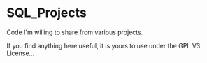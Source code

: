 SQL_Projects
============

Code I'm willing to share from various projects.

If you find anything here useful, it is yours to use under the GPL V3 License...
